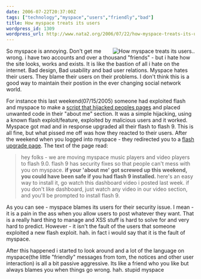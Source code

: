 ```yaml
---
date: 2006-07-22T20:37:00Z
tags: ["technology","myspace","users","friendly","bad"]
title: How myspace treats its users
wordpress_id: 1309
wordpress_url: http://www.nata2.org/2006/07/22/how-myspace-treats-its-users/
---
```


<a title="Photo Sharing" href="http://www.flickr.com/photos/natatwo/193491006/"><img align="right" title="How myspace treats its users.." alt="How myspace treats its users.." src="http://static.flickr.com/64/193491006_227bd5e8b4_m.jpg" /></a>So myspace is annoying. Don't get me wrong. i have two accounts and over a thousand "friends" - but i hate how the site looks, works and exists. It is like the bastion of all i hate on the internet. Bad design, Bad usability and bad user relations. Myspace hates their users. They blame their users on their problems. I don't think this is a good way to maintain their postion in the ever changing social network world.

For instance this last weekend(07/15/2005) someone had exploited flash and myspace to make a  <a href="http://mashable.com/2006/07/17/myspace-hacked/">script that hijacked peoples pages</a> and placed unwanted code in their "about me" section. It was a simple hijacking, using a known flash exploit/feature, exploited by malicious users and it worked. Myspace got mad and in response upgraded all their flash to flash 9. This is all fine, but what pissed me off was how they reacted to their users. After the weekend when you logged into myspace - they redirected you to a <a href="http://vids.myspace.com/index.cfm?fuseaction=vids.upgrade">flash upgrade page</a>. The text of the page read:
<blockquote>hey folks - we are moving myspace music players and video players to flash 9.0. flash 9 has security fixes so that people can't mess with you on myspace. <strong>if your 'about me' got screwed up this weekend, you could have been safe if you had flash 9 installed. </strong>here's an easy way to install it, go watch this dashboard video i posted last week. if you don't like dashboard, just watch any video in our video section, and you'll be prompted to install flash 9.</blockquote>
As you can see - myspace blames its users for their security issue. I mean - it is a pain in the ass when you allow users to post whatever they want. That is a really hard thing to manage and XSS stuff is hard to solve for and very hard to predict. However - it isn't the fault of the users that someone exploited a new flash exploit. hah. in fact i would say that it is the fault of myspace.

After this happened i started to look around and a lot of the language on myspace(the little "friendly" messages from tom, the notices and other user interaction) is all a bit passive aggressive. Its like a friend who you like but always blames you when things go wrong. hah. stupid myspace

